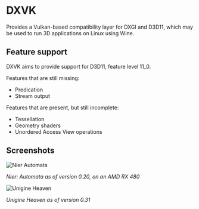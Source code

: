 # DXVK
Provides a Vulkan-based compatibility layer for DXGI and D3D11, which may be used to run 3D applications on Linux using Wine.

## Feature support
DXVK aims to provide support for D3D11, feature level 11_0.

Features that are still missing:
- Predication
- Stream output

Features that are present, but still incomplete:
- Tessellation
- Geometry shaders
- Unordered Access View operations

## Screenshots
![Nier Automata](http://s1.bild.me/bilder/110417/9133013Bildschirmfoto-377.png)

_Nier: Automata as of version 0.20, on an AMD RX 480_

![Unigine Heaven](https://i.imgur.com/gXQDE8z.png)

_Unigine Heaven as of version 0.31_